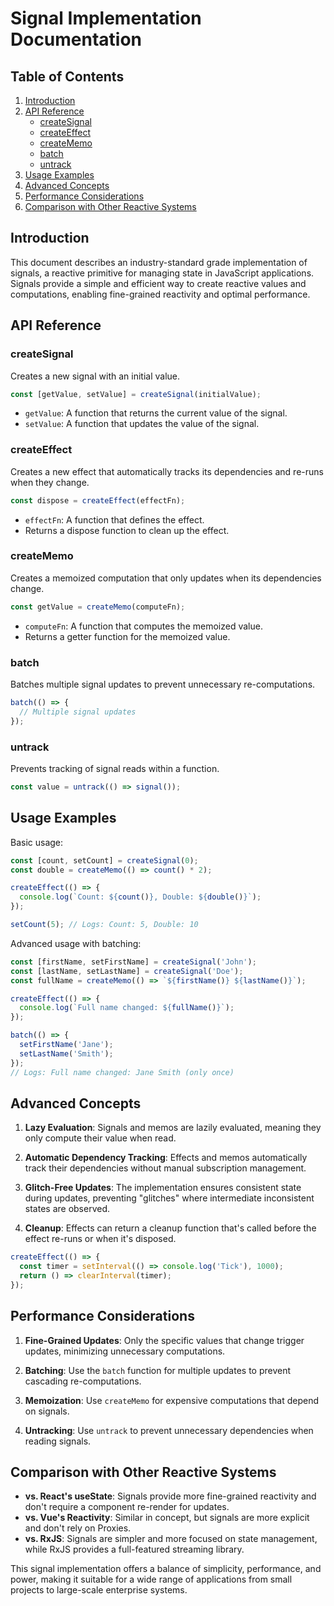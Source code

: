 # Signal Implementation Documentation

## Table of Contents
1. [Introduction](#introduction)
2. [API Reference](#api-reference)
   - [createSignal](#createsignal)
   - [createEffect](#createeffect)
   - [createMemo](#creatememo)
   - [batch](#batch)
   - [untrack](#untrack)
3. [Usage Examples](#usage-examples)
4. [Advanced Concepts](#advanced-concepts)
5. [Performance Considerations](#performance-considerations)
6. [Comparison with Other Reactive Systems](#comparison-with-other-reactive-systems)

## Introduction

This document describes an industry-standard grade implementation of signals, a reactive primitive for managing state in JavaScript applications. Signals provide a simple and efficient way to create reactive values and computations, enabling fine-grained reactivity and optimal performance.

## API Reference

### createSignal

Creates a new signal with an initial value.

```javascript
const [getValue, setValue] = createSignal(initialValue);
```

- `getValue`: A function that returns the current value of the signal.
- `setValue`: A function that updates the value of the signal.

### createEffect

Creates a new effect that automatically tracks its dependencies and re-runs when they change.

```javascript
const dispose = createEffect(effectFn);
```

- `effectFn`: A function that defines the effect.
- Returns a dispose function to clean up the effect.

### createMemo

Creates a memoized computation that only updates when its dependencies change.

```javascript
const getValue = createMemo(computeFn);
```

- `computeFn`: A function that computes the memoized value.
- Returns a getter function for the memoized value.

### batch

Batches multiple signal updates to prevent unnecessary re-computations.

```javascript
batch(() => {
  // Multiple signal updates
});
```

### untrack

Prevents tracking of signal reads within a function.

```javascript
const value = untrack(() => signal());
```

## Usage Examples

Basic usage:

```javascript
const [count, setCount] = createSignal(0);
const double = createMemo(() => count() * 2);

createEffect(() => {
  console.log(`Count: ${count()}, Double: ${double()}`);
});

setCount(5); // Logs: Count: 5, Double: 10
```

Advanced usage with batching:

```javascript
const [firstName, setFirstName] = createSignal('John');
const [lastName, setLastName] = createSignal('Doe');
const fullName = createMemo(() => `${firstName()} ${lastName()}`);

createEffect(() => {
  console.log(`Full name changed: ${fullName()}`);
});

batch(() => {
  setFirstName('Jane');
  setLastName('Smith');
});
// Logs: Full name changed: Jane Smith (only once)
```

## Advanced Concepts

1. **Lazy Evaluation**: Signals and memos are lazily evaluated, meaning they only compute their value when read.

2. **Automatic Dependency Tracking**: Effects and memos automatically track their dependencies without manual subscription management.

3. **Glitch-Free Updates**: The implementation ensures consistent state during updates, preventing "glitches" where intermediate inconsistent states are observed.

4. **Cleanup**: Effects can return a cleanup function that's called before the effect re-runs or when it's disposed.

```javascript
createEffect(() => {
  const timer = setInterval(() => console.log('Tick'), 1000);
  return () => clearInterval(timer);
});
```

## Performance Considerations

1. **Fine-Grained Updates**: Only the specific values that change trigger updates, minimizing unnecessary computations.

2. **Batching**: Use the `batch` function for multiple updates to prevent cascading re-computations.

3. **Memoization**: Use `createMemo` for expensive computations that depend on signals.

4. **Untracking**: Use `untrack` to prevent unnecessary dependencies when reading signals.

## Comparison with Other Reactive Systems

- **vs. React's useState**: Signals provide more fine-grained reactivity and don't require a component re-render for updates.
- **vs. Vue's Reactivity**: Similar in concept, but signals are more explicit and don't rely on Proxies.
- **vs. RxJS**: Signals are simpler and more focused on state management, while RxJS provides a full-featured streaming library.

This signal implementation offers a balance of simplicity, performance, and power, making it suitable for a wide range of applications from small projects to large-scale enterprise systems.